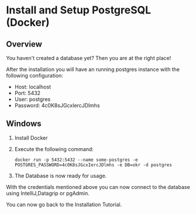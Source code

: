 # Install and Setup PostgreSQL (Docker)

## Overview
You haven't created a database yet? Then you are at the right place!

After the installation you will have an running postgres instance with the following configuration:

* Host: localhost
* Port: 5432
* User: postgres
* Password: 4c0K8sJGcxIercJDlmhs

## Windows
1. Install Docker
2. Execute the following command:
   
    `docker run -p 5432:5432 --name some-postgres -e POSTGRES_PASSWORD=4c0K8sJGcxIercJDlmhs -e DB=okr -d postgres`

3. The Database is now ready for usage.

With the credentials mentioned above you can now connect to the database using IntelliJ,Datagrip or pgAdmin.

You can now go back to the Installation Tutorial.
